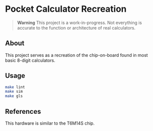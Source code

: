 
# Pocket Calculator Recreation

> **Warning**
> This project is a work-in-progress. Not everything is accurate to the function or architecture of real calculators.

## About

This project serves as a recreation of the chip-on-board found in most basic 8-digit calculators.

## Usage

```bash
make lint
make sim
make gls
```

## References

This hardware is similar to the T6M14S chip.

